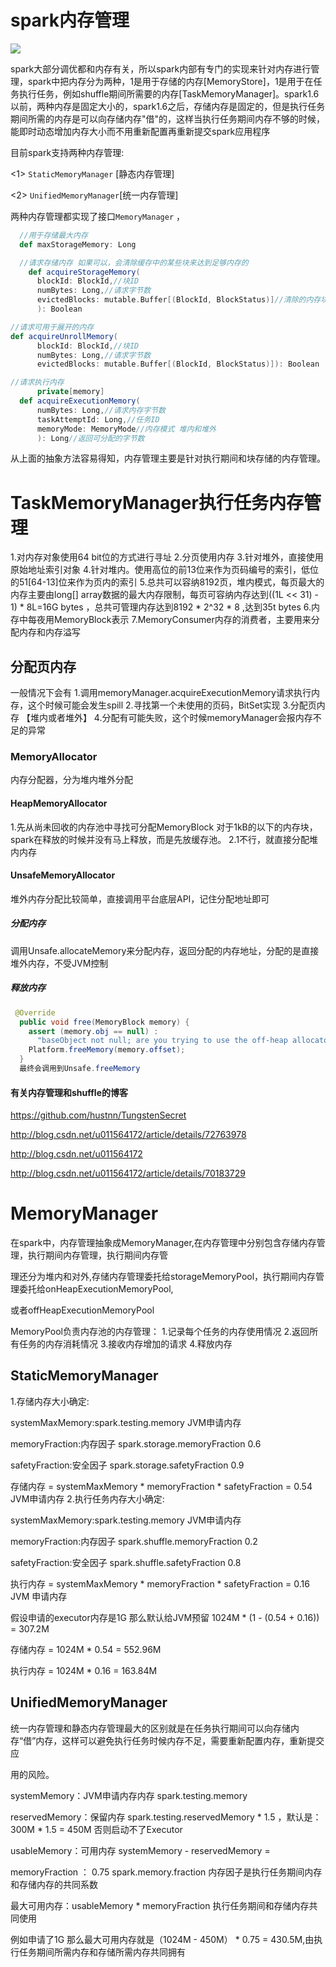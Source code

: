 # spark内存管理

![](https://github.com/ningbingjian1/reading/blob/master/spark-1.6.3%E6%BA%90%E7%A0%81/resources/spark%E5%86%85%E5%AD%98%E6%A8%A1%E5%9D%97%E6%9E%B6%E6%9E%84%E5%9B%BE.png?raw=true)


spark大部分调优都和内存有关，所以spark内部有专门的实现来针对内存进行管理，spark中把内存分为两种，1是用于存储的内存[MemoryStore]，1是用于在任务执行任务，例如shuffle期间所需要的内存[TaskMemoryManager]。spark1.6以前，两种内存是固定大小的，spark1.6之后，存储内存是固定的，但是执行任务期间所需的内存是可以向存储内存"借"的，这样当执行任务期间内存不够的时候，能即时动态增加内存大小而不用重新配置再重新提交spark应用程序

目前spark支持两种内存管理:

<1> ```StaticMemoryManager``` [静态内存管理]

<2> ```UnifiedMemoryManager```[统一内存管理]

两种内存管理都实现了接口```MemoryManager``` ，

```scala
  //用于存储最大内存
  def maxStorageMemory: Long

  //请求存储内存 如果可以，会清除缓存中的某些块来达到足够内存的
    def acquireStorageMemory(
      blockId: BlockId,//块ID
      numBytes: Long,//请求字节数
      evictedBlocks: mutable.Buffer[(BlockId, BlockStatus)]//清除的内存块
      ): Boolean

//请求可用于展开的内存  
def acquireUnrollMemory(
      blockId: BlockId,//块ID
      numBytes: Long,//请求字节数
      evictedBlocks: mutable.Buffer[(BlockId, BlockStatus)]): Boolean

//请求执行内存
      private[memory]
  def acquireExecutionMemory(
      numBytes: Long,//请求内存字节数
      taskAttemptId: Long,//任务ID
      memoryMode: MemoryMode//内存模式 堆内和堆外
      ): Long//返回可分配的字节数
```

从上面的抽象方法容易得知，内存管理主要是针对执行期间和块存储的内存管理。

# TaskMemoryManager执行任务内存管理
1.对内存对象使用64 bit位的方式进行寻址
2.分页使用内存
3.针对堆外，直接使用原始地址索引对象
4.针对堆内。使用高位的前13位来作为页码编号的索引，低位的51[64-13]位来作为页内的索引
5.总共可以容纳8192页，堆内模式，每页最大的内存主要由long[] array数据的最大内存限制，每页可容纳内存达到((1L << 31) - 1) * 8L=16G bytes ，总共可管理内存达到8192 * 2^32 * 8 ,达到35t bytes
6.内存中每夜用MemoryBlock表示
7.MemoryConsumer内存的消费者，主要用来分配内存和内存溢写
## 分配页内存
一般情况下会有
1.调用memoryManager.acquireExecutionMemory请求执行内存，这个时候可能会发生spill
2.寻找第一个未使用的页码，BitSet实现
3.分配页内存 【堆内或者堆外】
4.分配有可能失败，这个时候memoryManager会报内存不足的异常
### MemoryAllocator
内存分配器，分为堆内堆外分配
#### HeapMemoryAllocator
1.先从尚未回收的内存池中寻找可分配MemoryBlock
对于1kB的以下的内存块，spark在释放的时候并没有马上释放，而是先放缓存池。
2.1不行，就直接分配堆内内存

#### UnsafeMemoryAllocator
堆外内存分配比较简单，直接调用平台底层API，记住分配地址即可
##### 分配内存
调用Unsafe.allocateMemory来分配内存，返回分配的内存地址，分配的是直接堆外内存，不受JVM控制
##### 释放内存
```java
 @Override
  public void free(MemoryBlock memory) {
    assert (memory.obj == null) :
      "baseObject not null; are you trying to use the off-heap allocator to free on-heap memory?";
    Platform.freeMemory(memory.offset);
  }
  最终会调用到Unsafe.freeMemory
```

#### 有关内存管理和shuffle的博客

https://github.com/hustnn/TungstenSecret

http://blog.csdn.net/u011564172/article/details/72763978

http://blog.csdn.net/u011564172

http://blog.csdn.net/u011564172/article/details/70183729

# MemoryManager

在spark中，内存管理抽象成MemoryManager,在内存管理中分别包含存储内存管理，执行期间内存管理，执行期间内存管

理还分为堆内和对外,存储内存管理委托给storageMemoryPool，执行期间内存管理委托给onHeapExecutionMemoryPool,

或者offHeapExecutionMemoryPool


MemoryPool负责内存池的内存管理：
1.记录每个任务的内存使用情况
2.返回所有任务的内存消耗情况
3.接收内存增加的请求
4.释放内存

## StaticMemoryManager
1.存储内存大小确定:

systemMaxMemory:spark.testing.memory JVM申请内存 

memoryFraction:内存因子 spark.storage.memoryFraction  0.6

safetyFraction:安全因子 spark.storage.safetyFraction  0.9

存储内存 = systemMaxMemory * memoryFraction * safetyFraction = 0.54 JVM申请内存
2.执行任务内存大小确定:

systemMaxMemory:spark.testing.memory JVM申请内存 

memoryFraction:内存因子 spark.shuffle.memoryFraction  0.2

safetyFraction:安全因子 spark.shuffle.safetyFraction  0.8

执行内存 = systemMaxMemory * memoryFraction * safetyFraction = 0.16 JVM 申请内存

假设申请的executor内存是1G 那么默认给JVM预留 1024M * (1 - (0.54 + 0.16)) = 307.2M

存储内存 = 1024M * 0.54 = 552.96M

执行内存 = 1024M * 0.16 = 163.84M 

## UnifiedMemoryManager

统一内存管理和静态内存管理最大的区别就是在任务执行期间可以向存储内存“借”内存，这样可以避免执行任务时候内存不足，需要重新配置内存，重新提交应

用的风险。

systemMemory：JVM申请内存内存  spark.testing.memory

reservedMemory：保留内存 spark.testing.reservedMemory * 1.5 ，默认是：300M * 1.5 = 450M  否则启动不了Executor

usableMemory：可用内存 systemMemory - reservedMemory = 

memoryFraction ： 0.75 spark.memory.fraction  内存因子是执行任务期间内存和存储内存的共同系数

最大可用内存：usableMemory * memoryFraction   执行任务期间和存储内存共同使用

例如申请了1G 那么最大可用内存就是（1024M - 450M） * 0.75 = 430.5M,由执行任务期间所需内存和存储所需内存共同拥有









